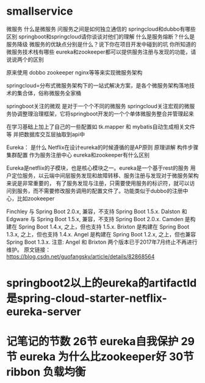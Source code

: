 # smallservice
微服务
什么是微服务
问服务之间是如何独立通信的
springcloud和dubbo有哪些区别
springboot和springcloud请你谈谈对他们的理解
什么是服务熔断？什么是服务降级
微服务的优缺点分别是什么？说下你在项目开发中碰到的坑
你所知道的微服务技术栈有哪些
eureka和zookeeper都可以提供服务注册与发现的功能，请说说两个的区别

原来使用 dobbo zookeeper nginx等等来实现微服务架构

springcloud=分布式微服务架构下的一站式解决方案，是各个微服务架构落地技术的集合体，俗称微服务全家桶

springboot关注的微观 是对于一个个不同的微服务 
springcloud关注宏观的微服务协调整理治理框架，它将springboot开发的一个个单体微服务整合并管理起来



在学习基础上加上了自己的一些配置如 tk.mapper 和 mybatis自动生成相关文件等 并把数据库交互层抽取到api中


Eureka：
是什么       Netflix在设计eureka的时候遵循的是AP原则
原理讲解
构件步骤
集群配置
作为服务注册中心 eureka和zookeeper有什么区别

Eureka是netflix的子模块，也是核心模块之一。eureka是一个基于rest的服务
用户定位服务，以云端中间层服务发现和故障转移、服务注册与发现对于微服务架构来说是非常重要的，
有了服务发现与注册，只需要使用服务的标识符，就可以访问到服务，而不需要修改服务调用的配置文件了。功能类似于dubbo的注册中心，比如zookeeper

Finchley 与 Spring Boot 2.0.x, 兼容，不支持 Spring Boot 1.5.x.
Dalston 和 Edgware 与 Spring Boot 1.5.x, 兼容，不支持 Spring Boot 2.0.x.
Camden 是构建在 Spring Boot 1.4.x, 之上，但也支持 1.5.x.
Brixton 是构建在 Spring Boot 1.3.x, 之上，但也支持 1.4.x.
Angel 是构建在 Spring Boot 1.2.x, 之上，但也兼容 Spring Boot 1.3.x.
注意: Angel 和 Brixton 两个版本已于2017年7月终止不再进行维护。
原文链接：https://blog.csdn.net/guofangsky/article/details/82868564
# springboot2以上的eureka的artifactId是spring-cloud-starter-netflix-eureka-server


# 记笔记的节数 26节 eureka自我保护  29节 eureka 为什么比zookeeper好  30节 ribbon 负载均衡

